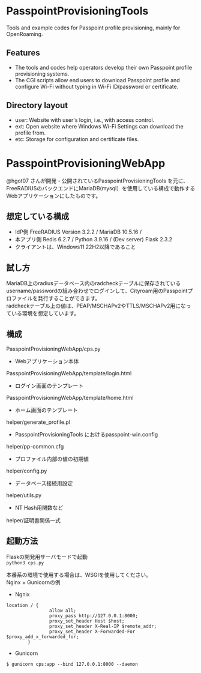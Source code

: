# PasspointProvisioningTools
Tools and example codes for Passpoint profile provisioning, mainly for OpenRoaming.

## Features
- The tools and codes help operators develop their own Passpoint profile provisioning systems.
- The CGI scripts allow end users to download Passpoint profile and configure Wi-Fi without typing in Wi-Fi ID/password or certificate.

## Directory layout
- user: Website with user's login, i.e., with access control.
- ext: Open website where Windows Wi-Fi Settings can download the profile from.
- etc: Storage for configuration and certificate files.

# PasspointProvisioningWebApp
@hgot07 さんが開発・公開されているPasspointProvisioningTools を元に、FreeRADIUSのバックエンドにMariaDB(mysql）を使用している構成で動作するWebアプリケーションにしたものです。

## 想定している構成
- IdP側 FreeRADIUS Version 3.2.2 / MariaDB 10.5.16 / 
- 本アプリ側 Redis 6.2.7 / Python 3.9.16 / (Dev server) Flask 2.3.2
- クライアントは、Windows11 22H2以降であること

## 試し方
MariaDB上のradiusデータベース内のradcheckテーブルに保存されているusername/passwordの組み合わせでログインして、Cityroam用のPasspointプロファイルを発行することができます。  
radcheckテーブル上の値は、PEAP/MSCHAPv2やTTLS/MSCHAPv2用になっている環境を想定しています。

## 構成
PasspointProvisioningWebApp/cps.py
- Webアプリケーション本体

PasspointProvisioningWebApp/template/login.html 
- ログイン画面のテンプレート

PasspointProvisioningWebApp/template/home.html 
- ホーム画面のテンプレート

helper/generate_profile.pl
- PasspointProvisioningTools におけるpasspoint-win.config

helper/pp-common.cfg
- プロファイル内部の値の初期値

helper/config.py
- データベース接続用設定

helper/utils.py
- NT Hash用関数など

helper/証明書関係一式

## 起動方法
Flaskの開発用サーバモードで起動  
```python3 cps.py```

本番系の環境で使用する場合は、WSGIを使用してください。  
Nginx + Gunicornの例  
- Ngnix 
```
location / {
                allow all;
                proxy_pass http://127.0.0.1:8000;
                proxy_set_header Host $host;
                proxy_set_header X-Real-IP $remote_addr;
                proxy_set_header X-Forwarded-For $proxy_add_x_forwarded_for;
        }

```
- Gunicorn
```
$ gunicorn cps:app --bind 127.0.0.1:8000 --daemon
```

